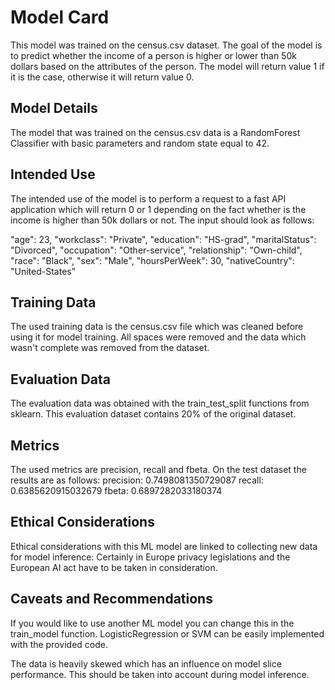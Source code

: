 # Model Card

This model was trained on the census.csv dataset. The goal of the model is to predict whether the income of a person is higher or lower than 50k dollars based on the attributes of the person. The model will return value 1 if it is the case, otherwise it will return value 0.


## Model Details

The model that was trained on the census.csv data is a RandomForest Classifier with basic parameters and random state equal to 42.

## Intended Use

The intended use of the model is to perform a request to a fast API application which will return 0 or 1 depending on the fact whether is the income is higher than 50k dollars or not. The input should look as follows:

"age": 23,
"workclass": "Private",
"education": "HS-grad",
"maritalStatus": "Divorced",
"occupation": "Other-service",
"relationship": "Own-child",
"race": "Black",
"sex": "Male",
"hoursPerWeek": 30,
"nativeCountry": "United-States"



## Training Data

The used training data is the census.csv file which was cleaned before using it for model training. All spaces were removed and the data which wasn't complete was removed from the dataset.

## Evaluation Data

The evaluation data was obtained with the train_test_split functions from sklearn. This evaluation dataset contains 20% of the original dataset.

## Metrics
The used metrics are precision, recall and fbeta. On the test dataset the results are as follows:
precision: 0.7498081350729087
recall: 0.6385620915032679
fbeta: 0.6897282033180374

## Ethical Considerations

Ethical considerations with this ML model are linked to collecting new data for model inference: Certainly in Europe privacy legislations and the European AI act have to be taken in consideration.

## Caveats and Recommendations

If you would like to use another ML model you can change this in the train_model function. LogisticRegression or SVM can be easily implemented with the provided code.

The data is heavily skewed which has an influence on model slice performance. This should be taken into account during model inference.



